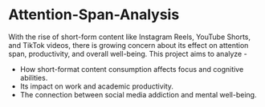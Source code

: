 # Attention-Span-Analysis
With the rise of short-form content like Instagram Reels, YouTube Shorts, and TikTok videos, there is growing concern about its effect on attention span, productivity, and overall well-being. This project aims to analyze  -
* How short-format content consumption affects focus and cognitive abilities.
* Its impact on work and academic productivity.
*	The connection between social media addiction and mental well-being.
